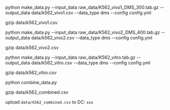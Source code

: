 

python make_data.py --input_data raw_data/K562_vivo1_DMS_300.tab.gz --output_data data/k562_vivo1.csv  --data_type dms  --config config.yml

gzip data/k562_vivo1.csv


python make_data.py --input_data raw_data/K562_vivo2_DMS_400.tab.gz --output_data data/k562_vivo2.csv  --data_type dms  --config config.yml

gzip data/k562_vivo2.csv


python make_data.py --input_data raw_data/K562_vitro.tab.gz --output_data data/k562_vitro.csv  --data_type dms  --config config.yml

gzip data/k562_vitro.csv


python combine_data.py

gzip data/k562_combined.csv


upload `data/k562_combined.csv` to DC: `xxx`

